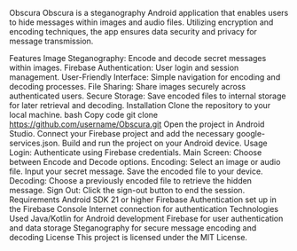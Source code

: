 Obscura
Obscura is a steganography Android application that enables users to hide messages within images and audio files. Utilizing encryption and encoding techniques, the app ensures data security and privacy for message transmission.

Features
Image Steganography: Encode and decode secret messages within images.
Firebase Authentication: User login and session management.
User-Friendly Interface: Simple navigation for encoding and decoding processes.
File Sharing: Share images securely across authenticated users.
Secure Storage: Save encoded files to internal storage for later retrieval and decoding.
Installation
Clone the repository to your local machine.
bash
Copy code
git clone https://github.com/username/Obscura.git
Open the project in Android Studio.
Connect your Firebase project and add the necessary google-services.json.
Build and run the project on your Android device.
Usage
Login: Authenticate using Firebase credentials.
Main Screen: Choose between Encode and Decode options.
Encoding:
Select an image or audio file.
Input your secret message.
Save the encoded file to your device.
Decoding: Choose a previously encoded file to retrieve the hidden message.
Sign Out: Click the sign-out button to end the session.
Requirements
Android SDK 21 or higher
Firebase Authentication set up in the Firebase Console
Internet connection for authentication
Technologies Used
Java/Kotlin for Android development
Firebase for user authentication and data storage
Steganography for secure message encoding and decoding
License
This project is licensed under the MIT License.

